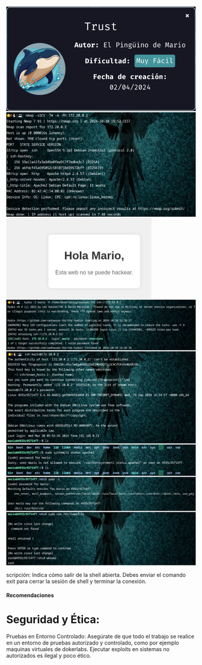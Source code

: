 ![Trust](https://github.com/falart3/dockerlabs/blob/main/MF_Trust/t00.png)
![Trust](https://github.com/falart3/dockerlabs/blob/main/MF_Trust/t01.png)
![Trust](https://github.com/falart3/dockerlabs/blob/main/MF_Trust/t02.png)
![Trust](https://github.com/falart3/dockerlabs/blob/main/MF_Trust/t03.png)
![Trust](https://github.com/falart3/dockerlabs/blob/main/MF_Trust/t04.png)
![Trust](https://github.com/falart3/dockerlabs/blob/main/MF_Trust/t05.png)
![Trust](https://github.com/falart3/dockerlabs/blob/main/MF_Trust/t06.png)
![Trust](https://github.com/falart3/dockerlabs/blob/main/MF_Trust/t07.png)


scripción: Indica cómo salir de la shell abierta. Debes enviar el comando exit para cerrar la sesión de shell y terminar la conexión.

<h4>Recomendaciones</h4>
<h1>Seguridad y Ética:</h1>

Pruebas en Entorno Controlado: Asegúrate de que todo el trabajo se realice en un entorno de pruebas autorizado y controlado, como por ejemplo maquinas virtuales de dokerlabs. Ejecutar exploits en sistemas no autorizados es ilegal y poco ético.
